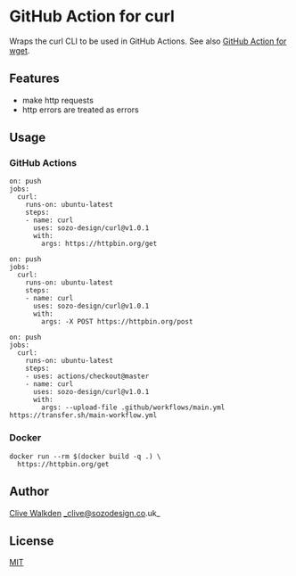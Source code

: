 # GitHub Action for curl

Wraps the curl CLI to be used in GitHub Actions. See also [GitHub Action for wget](https://github.com/marketplace/actions/github-action-for-wget).


## Features
 * make http requests
 * http errors are treated as errors


## Usage

### GitHub Actions
```
on: push
jobs:
  curl:
    runs-on: ubuntu-latest
    steps:
    - name: curl
      uses: sozo-design/curl@v1.0.1
      with:
        args: https://httpbin.org/get
```

```
on: push
jobs:
  curl:
    runs-on: ubuntu-latest
    steps:
    - name: curl
      uses: sozo-design/curl@v1.0.1
      with:
        args: -X POST https://httpbin.org/post
```

```
on: push
jobs:
  curl:
    runs-on: ubuntu-latest
    steps:
    - uses: actions/checkout@master
    - name: curl
      uses: sozo-design/curl@v1.0.1
      with:
        args: --upload-file .github/workflows/main.yml https://transfer.sh/main-workflow.yml
```

### Docker
```
docker run --rm $(docker build -q .) \
  https://httpbin.org/get
```


## Author
[Clive Walkden](https://github.com/clivewalkden) _clive@sozodesign.co.uk_


## License
[MIT](./LICENSE)
